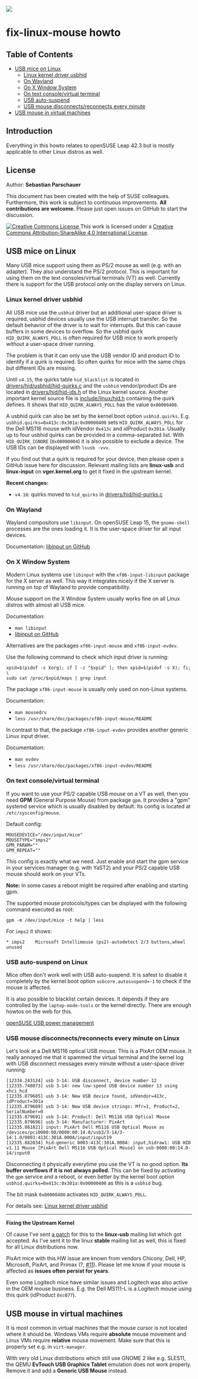 ![](https://raw.githubusercontent.com/sriemer/fix-linux-mouse/master/mouse-hammer.jpg)

# fix-linux-mouse howto

## Table of Contents

   * [USB mice on Linux](#usb-mice-on-linux)
      * [Linux kernel driver usbhid](#linux-kernel-driver-usbhid)
      * [On Wayland](#on-wayland)
      * [On X Window System](#on-x-window-system)
      * [On text console/virtual terminal](#on-text-consolevirtual-terminal)
      * [USB auto-suspend](#usb-auto-suspend-on-linux)
      * [USB mouse disconnects/reconnects every minute](#usb-mouse-disconnectsreconnects-every-minute-on-linux)
   * [USB mouse in virtual machines](#usb-mouse-in-virtual-machines)

## Introduction

Everything in this howto relates to openSUSE Leap 42.3 but is mostly applicable
to other Linux distros as well.

## License

Author: **Sebastian Parschauer**

This document has been created with the help of SUSE colleagues. Furthermore,
this work is subject to continuous improvements. **All contributions are
welcome.** Please just open issues on GitHub to start the discussion.

<a rel="license" href="http://creativecommons.org/licenses/by-sa/4.0/">
  <img alt="Creative Commons License" style="border-width:0" src="https://i.creativecommons.org/l/by-sa/4.0/88x31.png" />
</a> This work is licensed under a <a rel="license" href="http://creativecommons.org/licenses/by-sa/4.0/">
Creative Commons Attribution-ShareAlike 4.0 International License</a>.

## USB mice on Linux

Many USB mice support using them as PS/2 mouse as well (e.g. with an adapter).
They also understand the PS/2 protocol. This is important for using them on
the text consoles/virtual terminals (VT) as well. Currently there is support
for the USB protocol only on the display servers on Linux.

### Linux kernel driver usbhid

All USB mice use the `usbhid` driver but an additional user-space driver is
required. usbhid devices usually use the USB interrupt transfer. So the default
behavior of the driver is to wait for interrupts. But this can cause buffers in
some devices to overflow. So the usbhid quirk `HID_QUIRK_ALWAYS_POLL` is often
required for USB mice to work properly without a user-space driver running.

The problem is that it can only use the USB vendor ID and product ID to identify
if a quirk is required. So often quirks for mice with the same chips but
different IDs are missing.

Until `v4.15`, the quirks table `hid_blacklist` is located in
[drivers/hid/usbhid/hid-quirks.c](https://elixir.bootlin.com/linux/v4.15/source/drivers/hid/usbhid/hid-quirks.c#L28)
and the `usbhid` vendor/product IDs are located in
[drivers/hid/hid-ids.h](https://elixir.bootlin.com/linux/v4.15/source/drivers/hid/hid-ids.h#L20)
of the Linux kernel source. Another important kernel source file is
[include/linux/hid.h](https://elixir.bootlin.com/linux/v4.15/source/include/linux/hid.h#L331)
containing the quirk defines. It shows that `HID_QUIRK_ALWAYS_POLL` has the
value `0x00000400`.

A usbhid quirk can also be set by the kernel boot option `usbhid.quirks`.
E.g. `usbhid.quirks=0x413c:0x301a:0x00000400` sets `HID_QUIRK_ALWAYS_POLL`
for the Dell MS116 mouse with idVendor `0x413c` and idProduct `0x301a`.
Usually up to four usbhid quirks can be provided in a comma-separated list.
With `HID_QUIRK_IGNORE` (`0x00000004`) it is also possible to exclude a device.
The USB IDs can be displayed with `lsusb -vvv`.

If you find out that a quirk is required for your device, then please open a
GitHub issue here for discussion. Relevant mailing lists are **linux-usb**
and **linux-input** on **vger.kernel.org** to get it fixed in the upstream
kernel.

**Recent changes:**
   * `v4.16`: quirks moved to `hid_quirks` in
[drivers/hid/hid-quirks.c](https://elixir.bootlin.com/linux/v4.16/source/drivers/hid/hid-quirks.c#L29)

### On Wayland

Wayland compositors use `libinput`. On openSUSE Leap 15, the `gnome-shell`
processes are the ones loading it. It is the user-space driver for all input
devices.

Documentation: [libinput on GitHub](https://github.com/wayland-project/libinput)

### On X Window System

Modern Linux systems use `libinput` with the `xf86-input-libinput` package for
the X server as well. This way it integrates nicely if the X server is running
on top of Wayland to provide compatibility.

Mouse support on the X Window System usually works fine on all Linux distros
with almost all USB mice.

Documentation:
   * `man libinput`
   * [libinput on GitHub](https://github.com/wayland-project/libinput)

Alternatives are the packages `xf86-input-mouse` and `xf86-input-evdev`.

Use the following command to check which input driver is running:
```
xpid=$(pidof -s Xorg); if [ -z "$xpid" ]; then xpid=$(pidof -s X); fi; \
sudo cat /proc/$xpid/maps | grep input
```

The package `xf86-input-mouse` is usually only used on non-Linux systems.

Documentation:
   * `man mousedrv`
   * `less /usr/share/doc/packages/xf86-input-mouse/README`

In contrast to that, the package `xf86-input-evdev` provides another generic
Linux input driver.

Documentation:
   * `man evdev`
   * `less /usr/share/doc/packages/xf86-input-evdev/README`

### On text console/virtual terminal

If you want to use your PS/2 capable USB mouse on a VT as well, then you need
**GPM** (General Purpose Mouse) from package `gpm`. It provides a "gpm" systemd
service which is usually disabled by default. Its config is located at
`/etc/sysconfig/mouse`.

Default config:
```
MOUSEDEVICE="/dev/input/mice"
MOUSETYPE="imps2"
GPM_PARAM=""
GPM_REPEAT=""
```

This config is exactly what we need. Just enable and start the gpm service in
your services manager (e.g. with YaST2) and your PS/2 capable USB mouse should
work on your VTs.

**Note:** In some cases a reboot might be required after enabling and starting
gpm.

The supported mouse protocols/types can be displayed with the following command
executed as root:
```
gpm -m /dev/input/mice -t help | less
```

For `imps2` it shows:
```
* imps2    Microsoft Intellimouse (ps2)-autodetect 2/3 buttons,wheel unused
```

### USB auto-suspend on Linux

Mice often don't work well with USB auto-suspend. It is safest to disable it
completely by the kernel boot option `usbcore.autosuspend=-1` to check if the
mouse is affected.

It is also possible to blacklist certain devices. It depends if they are
controlled by the `laptop-mode-tools` or the kernel directly. There are enough
howtos on the web for this.

[openSUSE USB power management](https://en.opensuse.org/Powersaving#USB_power_management)

### USB mouse disconnects/reconnects every minute on Linux

Let's look at a Dell MS116 optical USB mouse. This is a PixArt OEM mouse. It
really annoyed me that it spammed the virtual terminal and the kernel log with
USB disconnect messages every minute without a user-space driver running:
```
[12334.243124] usb 3-14: USB disconnect, device number 12
[12335.748073] usb 3-14: new low-speed USB device number 13 using xhci_hcd
[12335.879685] usb 3-14: New USB device found, idVendor=413c, idProduct=301a
[12335.879689] usb 3-14: New USB device strings: Mfr=1, Product=2, SerialNumber=0
[12335.879691] usb 3-14: Product: Dell MS116 USB Optical Mouse
[12335.879696] usb 3-14: Manufacturer: PixArt
[12335.881821] input: PixArt Dell MS116 USB Optical Mouse as /devices/pci0000:00/0000:00:14.0/usb3/3-14/3-14:1.0/0003:413C:301A.000A/input/input19
[12335.882034] hid-generic 0003:413C:301A.000A: input,hidraw1: USB HID v1.11 Mouse [PixArt Dell MS116 USB Optical Mouse] on usb-0000:00:14.0-14/input0
```
Disconnecting it physically everytime you use the VT is no good option. **Its
buffer overflows if it is not always polled.** This can be fixed by activating
the `gpm` service and a reboot, or even better by the kernel boot option
`usbhid.quirks=0x413c:0x301a:0x00000400` as this is a `usbhid` bug.

The bit mask `0x00000400` activates `HID_QUIRK_ALWAYS_POLL`.

For details see: [Linux kernel driver usbhid](#linux-kernel-driver-usbhid)

-------

**Fixing the Upstream Kernel**

Of cause I've sent [a patch](http://marc.info/?l=linux-usb&m=149675002229952&w=2)
for this to the **linux-usb** mailing list which got accepted. As I've sent it
to the linux **stable** mailing list as well, this is fixed for all Linux
distributions now.

PixArt mice with this HW issue are known from vendors Chicony, Dell, HP,
Microsoft, PixArt, and Primax
(?, [#11](https://github.com/sriemer/fix-linux-mouse/issues/11)). Please let me
know if your mouse is affected as **issues often persist for years**.

Even some Logitech mice have similar issues and Logitech was also active in the
OEM mouse business. E.g. the Dell MS111-L is a Logitech mouse using this quirk
(idProduct `0xc077`).

## USB mouse in virtual machines

It is most common in virtual machines that the mouse cursor is not located where
it should be. Windows VMs require **absolute** mouse movement and Linux VMs
require **relative** mouse movement. Make sure that this is properly set e.g.
in `virt-manager`.

With very old Linux distributions which still use GNOME 2 like e.g. SLES11, the
QEMU **EvTouch USB Graphics Tablet** emulation does not work properly. Remove it
and add a **Generic USB Mouse** instead.
